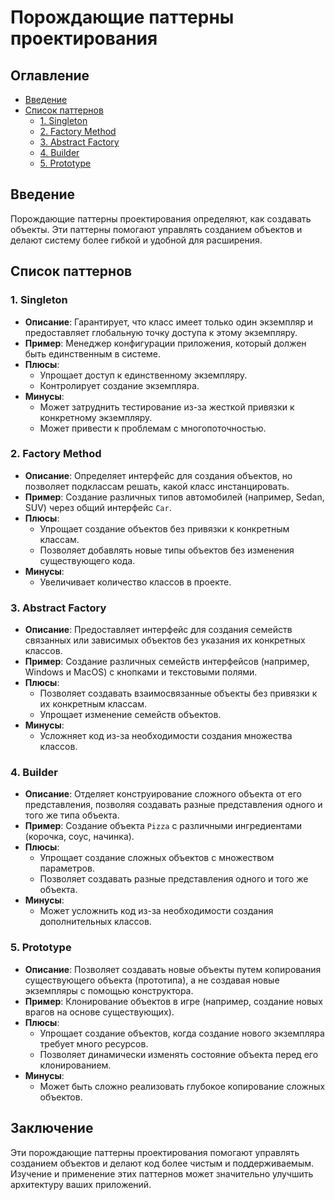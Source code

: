 # Порождающие паттерны проектирования

## Оглавление
- [Введение](#введение)
- [Список паттернов](#список-паттернов)
    - [1. Singleton](#1-singleton)
    - [2. Factory Method](#2-factory-method)
    - [3. Abstract Factory](#3-abstract-factory)
    - [4. Builder](#4-builder)
    - [5. Prototype](#5-prototype)

## Введение
Порождающие паттерны проектирования определяют, как создавать объекты. Эти паттерны помогают управлять созданием объектов и делают систему более гибкой и удобной для расширения.

## Список паттернов

### 1. Singleton
- **Описание**: Гарантирует, что класс имеет только один экземпляр и предоставляет глобальную точку доступа к этому экземпляру.
- **Пример**: Менеджер конфигурации приложения, который должен быть единственным в системе.
- **Плюсы**:
    - Упрощает доступ к единственному экземпляру.
    - Контролирует создание экземпляра.
- **Минусы**:
    - Может затруднить тестирование из-за жесткой привязки к конкретному экземпляру.
    - Может привести к проблемам с многопоточностью.

### 2. Factory Method
- **Описание**: Определяет интерфейс для создания объектов, но позволяет подклассам решать, какой класс инстанцировать.
- **Пример**: Создание различных типов автомобилей (например, Sedan, SUV) через общий интерфейс `Car`.
- **Плюсы**:
    - Упрощает создание объектов без привязки к конкретным классам.
    - Позволяет добавлять новые типы объектов без изменения существующего кода.
- **Минусы**:
    - Увеличивает количество классов в проекте.

### 3. Abstract Factory
- **Описание**: Предоставляет интерфейс для создания семейств связанных или зависимых объектов без указания их конкретных классов.
- **Пример**: Создание различных семейств интерфейсов (например, Windows и MacOS) с кнопками и текстовыми полями.
- **Плюсы**:
    - Позволяет создавать взаимосвязанные объекты без привязки к их конкретным классам.
    - Упрощает изменение семейств объектов.
- **Минусы**:
    - Усложняет код из-за необходимости создания множества классов.

### 4. Builder
- **Описание**: Отделяет конструирование сложного объекта от его представления, позволяя создавать разные представления одного и того же типа объекта.
- **Пример**: Создание объекта `Pizza` с различными ингредиентами (корочка, соус, начинка).
- **Плюсы**:
    - Упрощает создание сложных объектов с множеством параметров.
    - Позволяет создавать разные представления одного и того же объекта.
- **Минусы**:
    - Может усложнить код из-за необходимости создания дополнительных классов.

### 5. Prototype
- **Описание**: Позволяет создавать новые объекты путем копирования существующего объекта (прототипа), а не создавая новые экземпляры с помощью конструктора.
- **Пример**: Клонирование объектов в игре (например, создание новых врагов на основе существующих).
- **Плюсы**:
    - Упрощает создание объектов, когда создание нового экземпляра требует много ресурсов.
    - Позволяет динамически изменять состояние объекта перед его клонированием.
- **Минусы**:
    - Может быть сложно реализовать глубокое копирование сложных объектов.

## Заключение
Эти порождающие паттерны проектирования помогают управлять созданием объектов и делают код более чистым и поддерживаемым. Изучение и применение этих паттернов может значительно улучшить архитектуру ваших приложений.


